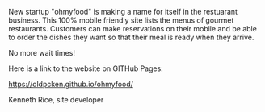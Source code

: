 New startup "ohmyfood" is making a name for itself in the restuarant business. This 100% mobile friendly site lists the menus of gourmet restaurants. Customers can make reservations on their mobile and be able to order the dishes they want so that their meal is ready when they arrive.

No more wait times!

Here is a link to the website on GITHub Pages:

https://oldpcken.github.io/ohmyfood/

Kenneth Rice, site developer